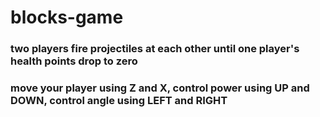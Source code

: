 # blocks-game
### two players fire projectiles at each other until one player's health points drop to zero
### move your player using Z and X, control power using UP and DOWN, control angle using LEFT and RIGHT
